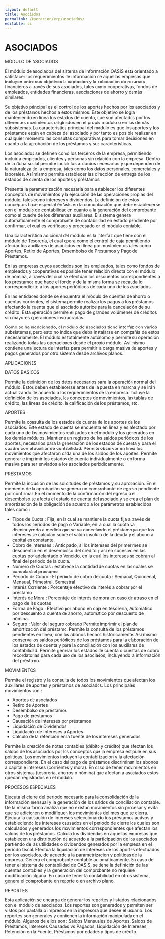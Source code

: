 ```yaml
---
layout: default
title: Asociados
permalink: /Operacion/erp/asociados/
editable: si
---
```


# ASOCIADOS

MÓDULO DE ASOCIADOS


El módulo de asociados del sistema de información OASIS esta orientado a satisfacer los requerimientos de información de aquellas empresas que incluyen entre sus objetivos la captacion y la colocación de recursos financieros a través de sus asociados, tales como cooperativas, fondos de empleados, entidades financieras, asociaciones de ahorro y demás similares. 

Su objetivo principal es el control de los aportes hechos por los asociados y de los préstamos hechos a estos mismos. Este objetivo se logra manteniendo en línea los estados de cuenta, que son afectados por los diferentes movimientos originados en el propio módulo o en los demás subsistemas. La característica principal del módulo es que los aportes y los préstamos están en cabeza del asociado y por tanto es posible realizar en cualquier momento las consultas comparativas para tomar decisiones en cuanto a la aprobación de los préstamos y sus características. 

Los asociados se definen como los terceros de la empresa, permitiendo incluir a empleados, clientes y personas sin relación con la empresa. Dentro de la ficha social permite incluir los atributos necesarios y que dependen de la naturaleza de la empresa, tales como los datos personales, comerciales y laborales. Así mismo permite establecer las dirección de entrega de los estados de cuenta de los aportes y préstamos.

Presenta la parametrización necesaria para establecer los diferentes conceptos de movimientos y la ejecución de las operaciones propias del módulo, tales como intereses y dividendos. La definición de estos conceptos hace especial énfasis en la comunicación que debe establecerse con el módulo de contabilidad en cuanto a la generación del comprobante como al cuadre de los diferentes auxiliares.
El sistema genera automáticamente el comprobante de contabilidad en estado pendiente por confirmar, el cual es verificado y procesado en el módulo contable.

Una característica adicional del módulo es la interfaz que tiene con el módulo de Tesorería, el cual opera como el control de caja permitiendo afectar los auxiliares de asociados en línea por movimientos tales como Aportes, Retiro de Aportes, Desembolso de Préstamos y Pago de Préstamos.

En las empresas cuyos asociados son los empleados, tales como fondos de empleados y cooperativas es posible tener relación directa con el módulo de nómina, a través del cual se efectúan los descuentos correspondientes a los préstamos que hace el fondo y de la misma forma se recauda lo correspondiente a los aportes periódicos de cada uno de los asociados.

En las entidades donde se encuentra el  módulo de cuentas de ahorro o cuentas corrientes, el sistema permite realizar los pagos a los préstamos afectando la cuenta que el asociado autorice para la cancelación de su crédito. Esta operación permite el pago de grandes volúmenes de créditos sin mayores operaciones involucradas. 

Como se ha mencionado, el módulo de asociados tiene interfaz con varios subsistemas, pero esto no indica que deba instalarse en compañía de estos necesariamente. El módulo es totalmente autónomo y permite su operación realizando todas las operaciones desde el propio módulo. Así mismo contiene una lectura de interfaz para permitir la carga masiva de aportes y pagos generados por otro sistema desde archivos planos.



APLICACIONES

DATOS BASICOS

Permite la definición de los datos necesarios para la operación normal del módulo. Estos deben establecerse antes de la puesta en marcha y se irán actualizando de acuerdo a los requerimientos de la empresa. Incluye la definición de los asociados, los conceptos de movimientos, las tablas de crédito, las líneas de crédito, la calificación de los préstamos, etc.


APORTES

Permite la consulta de los estados de cuenta de los aportes de los asociados. Este estado de cuenta se encuentra en línea y es afectado por cada uno de los movimientos realizados en el módulo y los generados en los demás módulos.
Mantiene un registro de los saldos periódicos de los aportes, necesarios para la generación de los estados de cuenta y para el cuadre con el auxiliar de contabilidad. Permite observar en línea los movimientos que afectaron cada una de los saldos de los aportes.
Permite generar e imprimir los estados de cuenta individualmente o en forma masiva para ser enviados a los asociados periódicamente.


PRÉSTAMOS

Permite la inclusión de las solicitudes de préstamos y su aprobación. En el momento de la aprobación se genera un comprobante de egreso pendiente por confirmar. En el momento de la confirmación del egreso o el desembolso se afecta el estado de cuenta del asociado y se crea el plan de amortización de la obligación de acuerdo a los parámetros establecidos tales como :
-	Tipos de Cuota : Fija, en la cual se mantiene la cuota fija a través de todos los periodos de pago o Variable, en la cual la cuota va disminuyendo a medida que se va cancelando el préstamo ya que los intereses se calculan sobre el saldo insoluto de la deuda y el abono a capital es constante.
-	Cobro de Intereses : Anticipado, si los intereses del primer mes se descuentan en el desembolso del crédito y así en sucesivo en las cuotas por adelantado o Vencido, en la cual los intereses se cobran al final del periodo de la cuota.
-	Numero de Cuotas : establece la cantidad de cuotas en las cuales se cancelará el préstamo
-	Periodo de Cobro : El periodo de cobro de cuota : Semanal, Quincenal, Mensual, Trimestral, Semestral
-	Interés Corriente : Porcentaje efectivo de interés a cobrar por el préstamo
-	Interés de Mora : Porcentaje de interés de mora en caso de atraso en el pago de las cuotas
-	Forma de Pago : Efectivo por abono en caja en tesorería, Automático por descuento a cuenta de ahorro, automático por descuento de nómina.
-	Seguro : Valor del seguro cobrado 
Permite imprimir el plan de amortización del préstamo.
Permite la consulta de los préstamos pendientes en línea, con los abonos hechos históricamente. Así mismo conserva los saldos periódicos de los préstamos para la elaboración de los estados de cuenta y para la conciliación con los auxiliares de contabilidad.
Permite generar los estados de cuenta o cuentas de cobro recordatorias para cada uno de los asociados, incluyendo la información del préstamo.


MOVIMIENTOS

Permite el registro y la consulta de todos los movimientos que afectan los auxiliares de aportes y préstamos de asociados. Los principales movimientos son :
-	Aportes de asociados
-	Retiro de Aportes
-	Desembolso de préstamos
-	Pago de préstamos
-	Causación de intereses por préstamos
-	Liquidación de Dividendos
-	Liquidación de Intereses a Aportes
-	Cálculo de la retención en la fuente de los intereses generados

Permite la creación de notas contables (débito y crédito) que afectan los saldos de los asociados por los conceptos que la empresa estipule en sus políticas. 
Los movimientos incluyen la contabilización y la afectación correspondiente. En el caso del pago de préstamos discriminan los abonos a capital e intereses (corrientes y mora).
En caso de tener movimientos en otros sistemas (tesorería, ahorros o nómina) que afectan a asociados estos quedan registrados en el módulo.


PROCESOS ESPECIALES

Ejecuta el cierre del periodo necesario para la consolidación de la información mensual y la generación de los saldos de conciliación contable. De la misma forma analiza que no existan movimientos sin procesar y evita que se adicionen o modifiquen los movimientos del mes que se cierra.
Ejecuta la causación de intereses seleccionando los préstamos activos y estableciendo los intereses causados en el periodo de cierre los cuales son calculados y generados los movimientos correspondientes que afectan los saldos de los préstamos.
Calcula los dividendos en aquellas empresas que establecen una distribución de acuerdo a la participación de los asociados partiendo de las utilidades o dividendos generados por la empresa en el periodo fiscal.
Efectúa la liquidación de intereses de los aportes efectuados por los asociados, de acuerdo a la parametrizacion y políticas de la empresa.
Genera el comprobante contable automáticamente. En caso de tener el sistema de contabilidad de OASIS, se tiene la definición de las cuentas contables y la generación del comprobante no requiere modificación alguna. En caso de tener la contabilidad en otros sistema, genera el comprobante en reporte o en archivo plano.


REPORTES

Esta aplicación se encarga de generar los reportes y listados relacionados con el módulo de asociados. Los reportes son generados y permiten ser vistos por pantalla o impresos en la impresora que desee el usuario. Los reportes son generales y contienen la información manipulada en el módulo. Algunos de ellos son : Saldos Mensuales de Aportes, Saldos de Préstamos, Intereses Causados vs Pagados, Liquidación de Intereses, Retención en la Fuente, Préstamos por edades y tipos de crédito.



